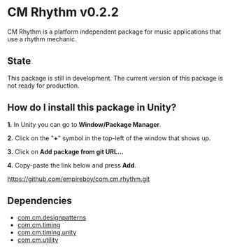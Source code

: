# CM Rhythm v0.2.2

CM Rhythm is a platform independent package for music applications that use a rhythm mechanic.

## State

This package is still in development. The current version of this package is not ready for production.

## How do I install this package in Unity?

**1.** In Unity you can go to **Window/Package Manager**.

**2.** Click on the "**+**" symbol in the top-left of the window that shows up.

**3.** Click on **Add package from git URL...**

**4.** Copy-paste the link below and press **Add**.

https://github.com/empireboy/com.cm.rhythm.git

## Dependencies

* [com.cm.designpatterns](https://github.com/empireboy/com.cm.designpatterns)
* [com.cm.timing](https://github.com/empireboy/com.cm.timing.git)
* [com.cm.timing.unity](https://github.com/empireboy/com.cm.timing.unity.git)
* [com.cm.utility](https://github.com/empireboy/com.cm.utility.git)